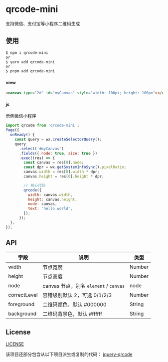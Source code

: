 # qrcode-mini

支持微信、支付宝等小程序二维码生成

## 使用

```bash
$ npm i qrcode-mini
or
$ yarn add qrcode-mini
or
$ pnpm add qrcode-mini
```

#### view

```html
<canvas type="2d" id="myCanvas" style="width: 100px; height: 100px"></canvas>
```

#### js

示例微信小程序

```js
import qrcode from 'qrcode-mini';
Page({
  onReady() {
    const query = wx.createSelectorQuery();
    query
      .select('#myCanvas')
      .fields({ node: true, size: true })
      .exec((res) => {
        const canvas = res[0].node;
        const dpr = wx.getSystemInfoSync().pixelRatio;
        canvas.width = res[0].width * dpr;
        canvas.height = res[0].height * dpr;

        // 核心代码
        qrcode({
          width: canvas.width,
          height: canvas.height,
          node: canvas,
          text: 'hello world',
        });
      });
  },
});
```

## API

| 字段         | 说明                                   | 类型   |
| ------------ | -------------------------------------- | ------ |
| width        | 节点宽度                               | Number |
| height       | 节点高度                               | Number |
| node         | canvas 节点，别名 `element` / `canvas` | node   |
| correctLevel | 容错级别默认 2，可选 0/1/2/3           | Number |
| foreground   | 二维码颜色，默认 #000000               | String |
| background   | 二维码背景色，默认 #ffffff             | String |

## License

[LICENSE](./LICENSE)

该项目还部分包含从以下项目派生或复制的代码：
[jquery-qrcode](https://github.com/jeromeetienne/jquery-qrcode)
